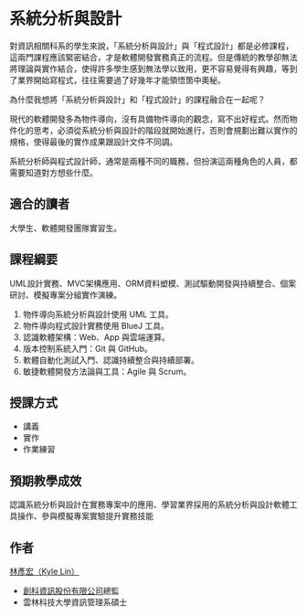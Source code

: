 # 系統分析與設計

對資訊相關科系的學生來說，「系統分析與設計」與「程式設計」都是必修課程，這兩門課程應該緊密結合，才是軟體開發實務真正的流程。但是傳統的教學卻無法將理論與實作結合，使得許多學生感到無法學以致用，更不容易覺得有興趣，等到了業界開始寫程式，往往需要過了好幾年才能領悟箇中奧秘。

為什麼我想將「系統分析與設計」和「程式設計」的課程融合在一起呢？

現代的軟體開發多為物件導向，沒有具備物件導向的觀念，寫不出好程式。然而物件化的思考，必須從系統分析與設計的階段就開始進行，否則會規劃出難以實作的規格，使得最後的實作成果跟設計文件不同調。

系統分析師與程式設計師，通常是兩種不同的職務，但扮演這兩種角色的人員，都需要知道對方想些什麼。

<!--
```uml
@startuml
這本書涵蓋 o-- 物件導向
這本書涵蓋 o-- 系統分析與設計
這本書涵蓋 o-- 程式設計
@enduml
```
-->

## 適合的讀者

大學生、軟體開發團隊實習生。

<!--
## 授課記錄

業師協同教學

* 103學年度，12 月 5 日起授課六週，系統分析與設計，建國科技大學資訊管理系
* [已結束] 102學年度，11 月 23 日起授課六週，系統分析與設計，建國科技大學資訊管理系
-->

## 課程綱要

UML設計實務、MVC架構應用、ORM資料塑模、測試驅動開發與持續整合、個案研討、模擬專案分組實作演練。

1. 物件導向系統分析與設計使用 UML 工具。
2. 物件導向程式設計實務使用 BlueJ 工具。
3. 認識軟體架構：Web、App 與雲端運算。
4. 版本控制系統入門：Git 與 GitHub。
5. 軟體自動化測試入門、認識持續整合與持續部署。
6. 敏捷軟體開發方法論與工具：Agile 與 Scrum。

## 授課方式

* 講義
* 實作
* 作業練習

## 預期教學成效

認識系統分析與設計在實務專案中的應用、學習業界採用的系統分析與設計軟體工具操作、參與模擬專案實驗提升實務技能

## 作者

[林彥宏（Kyle Lin）](http://lyhcode.info/)

* [創科資訊股份有限公司](http://trunk.studio/)總監
* 雲林科技大學資訊管理系碩士
